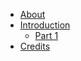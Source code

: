 * [About](README.md)
* [Introduction](Introduction/README.md)
    * [Part 1](Introduction/README.md#nice-heading)
* [Credits](credits.md)

